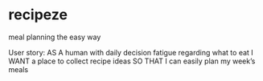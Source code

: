 # recipeze
meal planning the easy way

User story:
AS A human with daily decision fatigue regarding what to eat
I WANT a place to collect recipe ideas
SO THAT I can easily plan my week’s meals 
